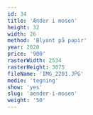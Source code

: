 ```yaml
---
id: 34
title: 'Ænder i mosen'
height: 32
width: 26
method: 'Blyant på papir'
year: 2020
price: '900'
rasterWidth: 2534
rasterHeight: 3075
fileName: 'IMG_2201.JPG'
medie: 'tegning'
show: 'yes'
slug: 'aender-i-mosen'
weight: '50'
---
```

